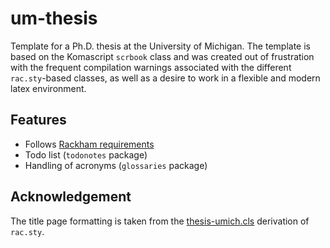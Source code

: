# um-thesis

Template for a Ph.D. thesis at the University of Michigan. The template is based on the Komascript ```scrbook``` class and was created out of frustration with the frequent compilation warnings associated with the different ```rac.sty```-based classes, as well as a desire to work in a flexible and modern latex environment. 


## Features
 - Follows [Rackham requirements](http://www.rackham.umich.edu/content/formatting-dissertation)
 - Todo list (```todonotes``` package)
 - Handling of acronyms (```glossaries``` package) 
 
## Acknowledgement

The title page formatting is taken from the [thesis-umich.cls](http://www-personal.umich.edu/~dalle/codes/thesis-umich/downloads/thesis-umich.cls) derivation of ```rac.sty```.
